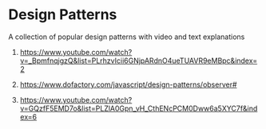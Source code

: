 # Design Patterns

A collection of popular design patterns with video and text explanations

1. https://www.youtube.com/watch?v=_BpmfnqjgzQ&list=PLrhzvIcii6GNjpARdnO4ueTUAVR9eMBpc&index=2

2. https://www.dofactory.com/javascript/design-patterns/observer#

3. https://www.youtube.com/watch?v=GQzfF5EMD7o&list=PLZlA0Gpn_vH_CthENcPCM0Dww6a5XYC7f&index=6
